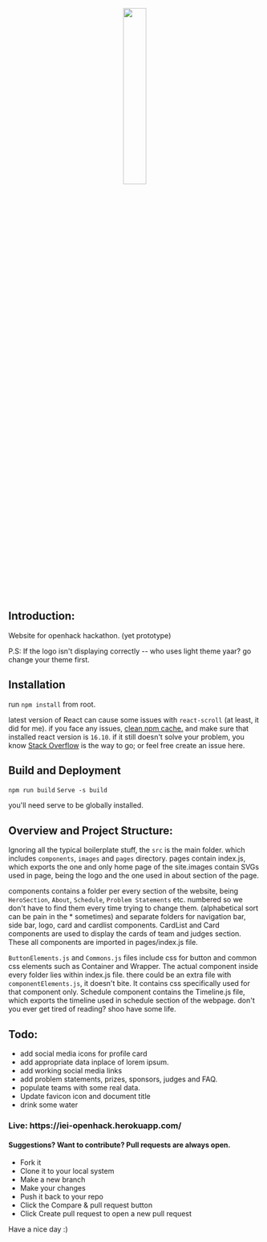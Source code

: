 <p align="center">
    <img src="https://drive.google.com/uc?id=1YRVlOBDGISqbSzAgHk0WqihcIbsaF5G7" width="30%">
</p>

<h2>Introduction:</h2>
<p>Website for openhack hackathon. (yet prototype) </p>
<p>P.S: If the logo isn't displaying correctly -- who uses light theme yaar? go change your theme first.</p>

<h2>Installation</h2>
    <p>run <code>npm install</code> from root.</p>
    <p>latest version of React can cause some issues with <code>react-scroll</code> (at least, it did for me). if you face any issues, <a href="https://docs.npmjs.com/cli/v7/commands/npm-cache">clean npm cache.</a> and make sure that installed react version is <code>16.10</code>. if it still doesn't solve your problem, you know <a href="https://stackoverflow.com/">Stack Overflow</a> is the way to go; or feel free create an issue here.</p>

<h2>Build and Deployment</h2>
    <p> <code>npm run build</code> <code>Serve -s build</code> </p>
    <p> you'll need serve to be globally installed. </p>

<h2>Overview and Project Structure:</h2>    
    <p>Ignoring all the typical boilerplate stuff, the <code>src</code> is the main folder. which includes <code>components</code>, <code>images</code> and <code>pages</code> directory. pages contain index.js, which exports the one and only home page of the site.images contain SVGs used in page, being the logo and the one used in about section of the page.</p>
    <p>components contains a folder per every section of the website, being <code>HeroSection</code>, <code>About</code>, <code>Schedule</code>, <code>Problem Statements</code> etc. numbered so we don't have to find them every time trying to change them. (alphabetical sort can be pain in the * sometimes) and separate folders for navigation bar, side bar, logo, card and cardlist components. CardList and Card components are used to display the cards of team and judges section. These all components are imported in pages/index.js file.</p>
    <p><code>ButtonElements.js</code> and <code>Commons.js</code> files include css for button and common css elements such as Container and Wrapper. The actual component inside every folder lies within index.js file. there could be an extra file with <code>componentElements.js</code>, it doesn't bite. It contains css specifically used for that component only. Schedule component contains the Timeline.js file, which exports the timeline used in schedule section of the webpage. don't you ever get tired of reading? shoo have some life.</p>
    
<h2>Todo:</h2>
<ul>
    <li>add social media icons for profile card</li>
    <li>add appropriate data inplace of lorem ipsum.</li>
    <li>add working social media links</li>
    <li>add problem statements, prizes, sponsors, judges and FAQ.</li>
    <li>populate teams with some real data.</li>
    <li>Update favicon icon and document title</li>
    <li>drink some water</li>
</ul>

<h3> Live: https://iei-openhack.herokuapp.com/</h3>

<h4>Suggestions? Want to contribute? Pull requests are always open.</h4>
<ul>
<li>Fork it</li>
<li>Clone it to your local system</li>
<li>Make a new branch</li>
<li>Make your changes</li>
<li>Push it back to your repo</li>
<li>Click the Compare & pull request button</li>
<li>Click Create pull request to open a new pull request</li>
</ul>

Have a nice day :)
